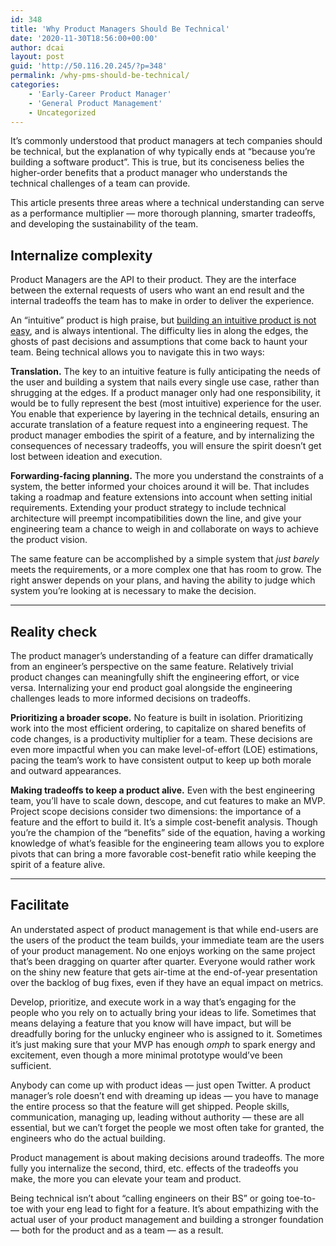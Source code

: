 ```yaml
---
id: 348
title: 'Why Product Managers Should Be Technical'
date: '2020-11-30T18:56:00+00:00'
author: dcai
layout: post
guid: 'http://50.116.20.245/?p=348'
permalink: /why-pms-should-be-technical/
categories:
    - 'Early-Career Product Manager'
    - 'General Product Management'
    - Uncategorized
---
```


It’s commonly understood that product managers at tech companies should be technical, but the explanation of why typically ends at “because you’re building a software product”. This is true, but its conciseness belies the higher-order benefits that a product manager who understands the technical challenges of a team can provide.

This article presents three areas where a technical understanding can serve as a performance multiplier — more thorough planning, smarter tradeoffs, and developing the sustainability of the team.

## **Internalize complexity**

Product Managers are the API to their product. They are the interface between the external requests of users who want an end result and the internal tradeoffs the team has to make in order to deliver the experience.

An “intuitive” product is high praise, but [building an intuitive product is not easy](https://www.pmtechlessons.com/breaking-down-dropboxs-sync-engine-rebuild), and is always intentional. The difficulty lies in along the edges, the ghosts of past decisions and assumptions that come back to haunt your team. Being technical allows you to navigate this in two ways:

**Translation.** The key to an intuitive feature is fully anticipating the needs of the user and building a system that nails every single use case, rather than shrugging at the edges. If a product manager only had one responsibility, it would be to fully represent the best (most intuitive) experience for the user. You enable that experience by layering in the technical details, ensuring an accurate translation of a feature request into a engineering request. The product manager embodies the spirit of a feature, and by internalizing the consequences of necessary tradeoffs, you will ensure the spirit doesn’t get lost between ideation and execution.

**Forwarding-facing planning.** The more you understand the constraints of a system, the better informed your choices around it will be. That includes taking a roadmap and feature extensions into account when setting initial requirements. Extending your product strategy to include technical architecture will preempt incompatibilities down the line, and give your engineering team a chance to weigh in and collaborate on ways to achieve the product vision.

The same feature can be accomplished by a simple system that *just barely* meets the requirements, or a more complex one that has room to grow. The right answer depends on your plans, and having the ability to judge which system you’re looking at is necessary to make the decision.

- - - - - -

## **Reality check**

The product manager’s understanding of a feature can differ dramatically from an engineer’s perspective on the same feature. Relatively trivial product changes can meaningfully shift the engineering effort, or vice versa. Internalizing your end product goal alongside the engineering challenges leads to more informed decisions on tradeoffs.

**Prioritizing a broader scope.** No feature is built in isolation. Prioritizing work into the most efficient ordering, to capitalize on shared benefits of code changes, is a productivity multiplier for a team. These decisions are even more impactful when you can make level-of-effort (LOE) estimations, pacing the team’s work to have consistent output to keep up both morale and outward appearances.

**Making tradeoffs to keep a product alive.** Even with the best engineering team, you’ll have to scale down, descope, and cut features to make an MVP. Project scope decisions consider two dimensions: the importance of a feature and the effort to build it. It’s a simple cost-benefit analysis. Though you’re the champion of the “benefits” side of the equation, having a working knowledge of what’s feasible for the engineering team allows you to explore pivots that can bring a more favorable cost-benefit ratio while keeping the spirit of a feature alive.

- - - - - -

## **Facilitate**

An understated aspect of product management is that while end-users are the users of the product the team builds, your immediate team are the users of your product management. No one enjoys working on the same project that’s been dragging on quarter after quarter. Everyone would rather work on the shiny new feature that gets air-time at the end-of-year presentation over the backlog of bug fixes, even if they have an equal impact on metrics.

Develop, prioritize, and execute work in a way that’s engaging for the people who you rely on to actually bring your ideas to life. Sometimes that means delaying a feature that you know will have impact, but will be dreadfully boring for the unlucky engineer who is assigned to it. Sometimes it’s just making sure that your MVP has enough *omph* to spark energy and excitement, even though a more minimal prototype would’ve been sufficient.

Anybody can come up with product ideas — just open Twitter. A product manager’s role doesn’t end with dreaming up ideas — you have to manage the entire process so that the feature will get shipped. People skills, communication, managing up, leading without authority — these are all essential, but we can’t forget the people we most often take for granted, the engineers who do the actual building.

Product management is about making decisions around tradeoffs. The more fully you internalize the second, third, etc. effects of the tradeoffs you make, the more you can elevate your team and product.

Being technical isn’t about “calling engineers on their BS” or going toe-to-toe with your eng lead to fight for a feature. It’s about empathizing with the actual user of your product management and building a stronger foundation — both for the product and as a team — as a result.